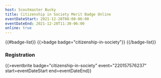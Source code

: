 ```yaml
---
host: Scoutmaster Bucky
title: Citizenship in Society Merit Badge Online
eventDateStart: 2021-12-28T08:00-06:00
eventDateEnd: 2021-12-28T11:30-06:00
online: true
---
```


{{#badge-list}}
{{>badge badge="citizenship-in-society"}}
{{/badge-list}}

### Registration

{{>eventbrite badge="citizenship-in-society" event="220157576237" start=eventDateStart end=eventDateEnd}}
